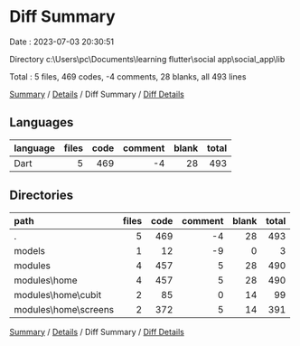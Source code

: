 # Diff Summary

Date : 2023-07-03 20:30:51

Directory c:\\Users\\pc\\Documents\\learning flutter\\social app\\social_app\\lib

Total : 5 files,  469 codes, -4 comments, 28 blanks, all 493 lines

[Summary](results.md) / [Details](details.md) / Diff Summary / [Diff Details](diff-details.md)

## Languages
| language | files | code | comment | blank | total |
| :--- | ---: | ---: | ---: | ---: | ---: |
| Dart | 5 | 469 | -4 | 28 | 493 |

## Directories
| path | files | code | comment | blank | total |
| :--- | ---: | ---: | ---: | ---: | ---: |
| . | 5 | 469 | -4 | 28 | 493 |
| models | 1 | 12 | -9 | 0 | 3 |
| modules | 4 | 457 | 5 | 28 | 490 |
| modules\\home | 4 | 457 | 5 | 28 | 490 |
| modules\\home\\cubit | 2 | 85 | 0 | 14 | 99 |
| modules\\home\\screens | 2 | 372 | 5 | 14 | 391 |

[Summary](results.md) / [Details](details.md) / Diff Summary / [Diff Details](diff-details.md)